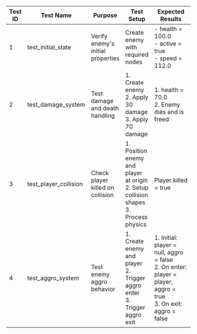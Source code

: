 | Test ID | Test Name | Purpose | Test Setup | Expected Results | Pass/Fail | Date | Notes |
|---------|-----------|---------|------------|------------------|-----------|------|-------|
| 1 | test_initial_state | Verify enemy's initial properties | Create enemy with required nodes | - health = 100.0<br>- active = true<br>- speed = 112.0 | PASS | 03/02/25 | |
| 2 | test_damage_system | Test damage and death handling | 1. Create enemy<br>2. Apply 30 damage<br>3. Apply 70 damage | 1. health = 70.0<br>2. Enemy dies and is freed | PASS | 03/02/25 | |
| 3 | test_player_collision | Check player killed on collision | 1. Position enemy and player at origin<br>2. Setup collision shapes<br>3. Process physics | Player.killed = true | PASS | 03/02/25 | |
| 4 | test_aggro_system | Test enemy aggro behavior | 1. Create enemy and player<br>2. Trigger aggro enter<br>3. Trigger aggro exit | 1. Initial: player = null, aggro = false<br>2. On enter: player = player, aggro = true<br>3. On exit: aggro = false | PASS | 03/02/25 | |

